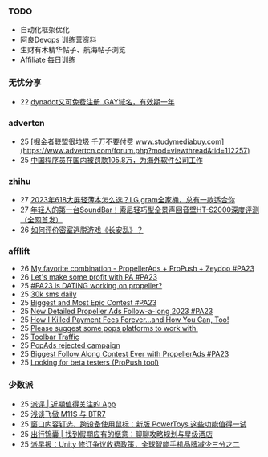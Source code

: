 ### TODO
-  自动化框架优化
-  阿良Devops 训练营资料
-  生财有术精华帖子、航海帖子浏览
-  Affiliate 每日训练

### 无忧分享
<!-- ruyo:START -->
-  22 [dynadot又可免费注册 .GAY域名，有效期一年](https://51.ruyo.net/18483.html)<!-- ruyo:END -->

### advertcn
<!-- advertcn:START -->
-  25 [掘金者联盟很垃圾  千万不要付费  www.studymediabuy.com](https://www.advertcn.com/forum.php?mod=viewthread&tid=112257)
-  25 [中国程序员在国内被罚款105.8万，为海外软件公司工作](https://www.advertcn.com/forum.php?mod=viewthread&tid=112254)<!-- advertcn:END -->

### zhihu
<!-- zhihu:START -->
-  27 [2023年618大屏轻薄本怎么选？LG gram全家桶，总有一款适合你](http://zhuanlan.zhihu.com/p/632641888?utm_campaign=rss&utm_medium=rss&utm_source=rss&utm_content=title)
-  27 [年轻人的第一台SoundBar！索尼轻巧型全景声回音壁HT-S2000深度评测（全网首发）](http://zhuanlan.zhihu.com/p/630990296?utm_campaign=rss&utm_medium=rss&utm_source=rss&utm_content=title)
-  26 [如何评价密室逃脱游戏《长安乱》？](http://www.zhihu.com/question/563950552/answer/3045961312?utm_campaign=rss&utm_medium=rss&utm_source=rss&utm_content=title)<!-- zhihu:END -->

### afflift
<!-- afflift:START -->
-  26 [My favorite combination - PropellerAds + ProPush + Zeydoo #PA23](https://afflift.com/f/threads/my-favorite-combination-propellerads-propush-zeydoo-pa23.11586/)
-  26 [Let&#39;s make some profit with PA #PA23](https://afflift.com/f/threads/lets-make-some-profit-with-pa-pa23.11600/)
-  25 [#PA23 is DATING working on propeller?](https://afflift.com/f/threads/pa23-is-dating-working-on-propeller.11678/)
-  25 [30k sms daily](https://afflift.com/f/threads/30k-sms-daily.11679/)
-  25 [Biggest and Most Epic Contest #PA23](https://afflift.com/f/threads/biggest-and-most-epic-contest-pa23.11557/)
-  25 [New Detailed Propeller Ads Follow-a-long 2023 #PA23](https://afflift.com/f/threads/new-detailed-propeller-ads-follow-a-long-2023-pa23.11612/)
-  25 [How I Killed Payment Fees Forever…and How You Can, Too!](https://afflift.com/f/threads/how-i-killed-payment-fees-forever%E2%80%A6and-how-you-can-too.10749/)
-  25 [Please suggest some pops platforms to work with.](https://afflift.com/f/threads/please-suggest-some-pops-platforms-to-work-with.10064/)
-  25 [Toolbar Traffic](https://afflift.com/f/threads/toolbar-traffic.11416/)
-  25 [PopAds rejected campaign](https://afflift.com/f/threads/popads-rejected-campaign.4736/)
-  25 [Biggest Follow Along Contest Ever with PropellerAds #PA23](https://afflift.com/f/threads/biggest-follow-along-contest-ever-with-propellerads-pa23.11543/)
-  25 [Looking for beta testers &lpar;ProPush tool&rpar;](https://afflift.com/f/threads/looking-for-beta-testers-propush-tool.11522/)<!-- afflift:END -->

### 少数派
<!-- sspai:START -->
-  25 [派评 | 近期值得关注的 App](https://sspai.com/post/83210)
-  25 [浅谈飞傲 M11S 与 BTR7](https://sspai.com/post/82472)
-  25 [窗口内容钉选、跨设备使用鼠标：新版 PowerToys 这些功能值得一试](https://sspai.com/post/83105)
-  25 [出行锦囊 | 找到假期应有的惬意：聊聊攻略规划与星级酒店](https://sspai.com/post/83199)
-  25 [派早报：Unity 修订争议收费政策，全球智能手机品牌减少三分之二](https://sspai.com/post/83189)<!-- sspai:END -->
